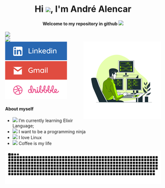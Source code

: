 <h1 align="center">Hi <img width="30" src=https://emojis.slackmojis.com/emojis/images/1536351075/4594/blob-wave.gif?1536351075">, I'm André Alencar </h1>

<h4 align="center">Welcome to my repository in github <img width="20" src="https://emojis.slackmojis.com/emojis/images/1531847724/4240/blob-hearts.gif?1531847724"></h4>

<img  align="left"  width="400px" src="https://github-readme-stats.vercel.app/api?username=Alencar26&show_icons=true&theme=midnight-purple"/>
<img  align="left"  width="400px" src="https://github-readme-stats.vercel.app/api/top-langs/?username=Alencar26&layout=compact&hide=shell&theme=midnight-purple"/>

<div>
	<img align="right" src="assets/img2.png" width="250" height="250">
<p>
  <a href="https://www.linkedin.com/in/andreaalencar" alt="Linkedin">
  <img src="assets/likedin.svg"/></a>
  
  <a href="mailto: aaugusto310@gmail.com" alt="Gmail">
  <img src="assets/gm2.svg"/></a>
 
  <a href="https://dribbble.com/Alencar26" alt="Dribbble">
 <img src="assets/dribbble.svg"/></a>

</p>

</div>

#### About myself

- <img width="15" src="https://emojis.slackmojis.com/emojis/images/1486667989/1714/elixir.png?1486667989"> I’m currently learning Elixir Language;
- <img width="15" src="https://emojis.slackmojis.com/emojis/images/1572027762/6879/blob_ninja.png?1572027762"> I want to be a programming ninja
- <img width="15" src="https://emojis.slackmojis.com/emojis/images/1475696136/1202/linux.png?1475696136"/> I love Linux
- <img width="15" src="https://emojis.slackmojis.com/emojis/images/1563481434/6016/meow_coffee.png?1563481434"> Coffee is my life

![Snake animation](https://github.com/Alencar26/Alencar26/blob/output/github-contribution-grid-snake.svg)